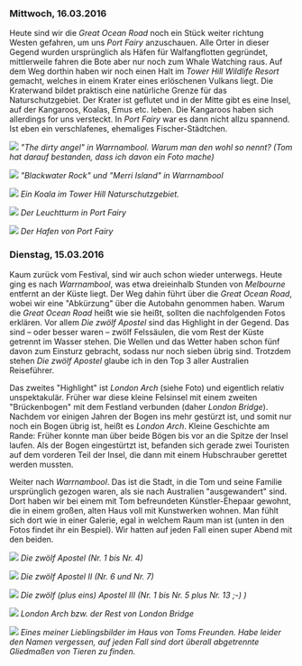 ### Mittwoch, 16.03.2016

Heute sind wir die *Great Ocean Road* noch ein Stück weiter richtung Westen gefahren, um uns *Port Fairy* anzuschauen. Alle Orter in dieser Gegend wurden ursprünglich als Häfen für Walfangflotten gegründet, mittlerweile fahren die Bote aber nur noch zum Whale Watching raus. Auf dem Weg dorthin haben wir noch einen Halt im *Tower Hill Wildlife Resort* gemacht, welches in einem Krater eines erlöschenen Vulkans liegt. Die Kraterwand bildet praktisch eine natürliche Grenze für das Naturschutzgebiet. Der Krater ist geflutet und in der Mitte gibt es eine Insel, auf der Kangaroos, Koalas, Emus etc. leben. Die Kangaroos haben sich allerdings for uns versteckt. In *Port Fairy* war es dann nicht allzu spannend. Ist eben ein verschlafenes, ehemaliges Fischer-Städtchen.

![](https://www.dropbox.com/s/lgimur4cpolxvhw/DSC_0270.jpg?dl=1)
*"The dirty angel" in Warrnambool. Warum man den wohl so nennt? (Tom hat darauf bestanden, dass ich davon ein Foto mache)*

![](https://www.dropbox.com/s/9m99j86nvucis9j/DSC_0289.jpg?dl=1)
*"Blackwater Rock" und "Merri Island" in Warrnambool*

![](https://www.dropbox.com/s/1oj2xch75mrmi02/DSC_0298.jpg?dl=1)
*Ein Koala im Tower Hill Naturschutzgebiet.*

![](https://www.dropbox.com/s/4xmt093ye7cd0jh/DSC_0305.jpg?dl=1)
*Der Leuchtturm in Port Fairy*

![](https://www.dropbox.com/s/10hzik1icqfr8a4/DSC_0326.jpg?dl=1)
*Der Hafen von Port Fairy*

### Dienstag, 15.03.2016

Kaum zurück vom Festival, sind wir auch schon wieder unterwegs. Heute ging es nach *Warrnambool*, was etwa dreieinhalb Stunden von *Melbourne* entfernt an der Küste liegt. Der Weg dahin führt über die *Great Ocean Road*, wobei wir eine "Abkürzung" über die Autobahn genommen haben. Warum die *Great Ocean Road* heißt wie sie heißt, sollten die nachfolgenden Fotos erklären. Vor allem *Die zwölf Apostel* sind das Highlight in der Gegend. Das sind – oder besser waren – zwölf Felssäulen, die vom Rest der Küste getrennt im Wasser stehen. Die Wellen und das Wetter haben schon fünf davon zum Einsturz gebracht, sodass nur noch sieben übrig sind. Trotzdem stehen *Die zwölf Apostel* glaube ich in den Top 3 aller Australien Reiseführer.

Das zweites "Highlight" ist *London Arch* (siehe Foto) und eigentlich relativ unspektakulär. Früher war diese kleine Felsinsel mit einem zweiten "Brückenbogen" mit dem Festland verbunden (daher *London Bridge*). Nachdem vor einigen Jahren der Bogen ins mehr gestürzt ist, und somit nur noch ein Bogen übrig ist, heißt es *London Arch*. Kleine Geschichte am Rande: Früher konnte man über beide Bögen bis vor an die Spitze der Insel laufen. Als der Bogen eingestürtzt ist, befanden sich gerade zwei Touristen auf dem vorderen Teil der Insel, die dann mit einem Hubschrauber gerettet werden mussten.

Weiter nach *Warrnambool*. Das ist die Stadt, in die Tom und seine Familie ursprünglich gezogen waren, als sie nach Australien "ausgewandert" sind. Dort haben wir bei einem mit Tom befreundeten Künstler-Ehepaar gewohnt, die in einem großen, alten Haus voll mit Kunstwerken wohnen. Man fühlt sich dort wie in einer Galerie, egal in welchem Raum man ist (unten in den Fotos findet ihr ein Bespiel). Wir hatten auf jeden Fall einen super Abend mit den beiden.

![](https://www.dropbox.com/s/bw13uhmz7t3nopz/DSC_0208.jpg?dl=1)
*Die zwölf Apostel (Nr. 1 bis Nr. 4)*

![](https://www.dropbox.com/s/754u8hv0sm1hn4d/DSC_0236.jpg?dl=1)
*Die zwölf Apostel II (Nr. 6 und Nr. 7)*

![](https://www.dropbox.com/s/5ihxxyp421jrps1/DSC_0248.jpg?dl=1)
*Die zwölf (plus eins) Apostel III (Nr. 1 bis Nr. 5 plus Nr. 13 ;-) )*

![](https://www.dropbox.com/s/arktqrhl5fqa4sc/DSC_0260.jpg?dl=1)
*London Arch bzw. der Rest von London Bridge*

![](https://www.dropbox.com/s/x5znh06oksnw5n3/IMG_0393.jpg?dl=1)
*Eines meiner Lieblingsbilder im Haus von Toms Freunden. Habe leider den Namen vergessen, auf jeden Fall sind dort überall abgetrennte Gliedmaßen von Tieren zu finden.*
